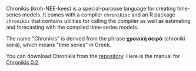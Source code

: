 
Chronikis (kroh-NEE-kees) is a special-purpose language for creating time-series models. It comes with a compiler
`chronikisc` and an R package `chronikis` that contains utilities for calling the compiler as well as estimating and
forecasting with the compiled time-series models.

The name "Chronikis" is derived from the phrase **χρονική σειρά** (chronikí seirá), which means "time series" in Greek.
 
You can download Chronikis from the [repository](https://github.com/adobe/Chronikis). Here is the manual for [Chronikis 0.2](./chronikis-manual-0.2.pdf).
